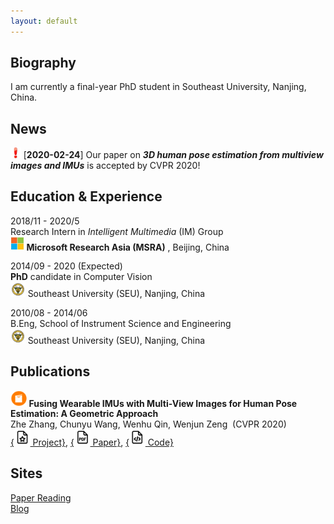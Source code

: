 ```yaml
---
layout: default
---
```


## Biography

I am currently a final-year PhD student in Southeast University, Nanjing, China.

## News

<img src="src/exclam.png" style="zoom:70%;" /> [**2020-02-24**] Our paper on ***3D human pose estimation from multiview images and IMUs*** is accepted by CVPR 2020!

## Education & Experience
2018/11 - 2020/5  
Research Intern in *Intelligent Multimedia* (IM) Group  
<img src="src/microsoft_logo.jpg" style="zoom:30%;" /> **Microsoft Research Asia (MSRA)** , Beijing, China  

2014/09 - 2020 (Expected)  
**PhD** candidate in Computer Vision  
<img src="src/small_seu.jpg" style="zoom:30%;" /> Southeast University (SEU), Nanjing, China  

2010/08 - 2014/06  
B.Eng, School of Instrument Science and Engineering  
<img src="src/small_seu.jpg" style="zoom:30%;" /> Southeast University (SEU), Nanjing, China  

## Publications

<img src="src/paper.png" style="zoom:20%;" /> **Fusing Wearable IMUs with Multi-View Images for Human Pose Estimation: A Geometric Approach**  
Zhe Zhang, Chunyu Wang, Wenhu Qin, Wenjun Zeng  (CVPR 2020)  
[{<img src="src/project.png" style="zoom:20%;" /> Project}](https://www.zhe-zhang.com/cvpr2020),  [{<img src="src/pdf.png" style="zoom:20%;" /> Paper}](https://arxiv.org/abs/2003.11163),  [{<img src="src/code.png" style="zoom:20%;" /> Code}](https://github.com/microsoft/imu-human-pose-estimation-pytorch)  



## Sites
[Paper Reading](https://www.zhe-zhang.com/paper-reading/)  
[Blog](https://www.zhe-zhang.com/blog/)  

